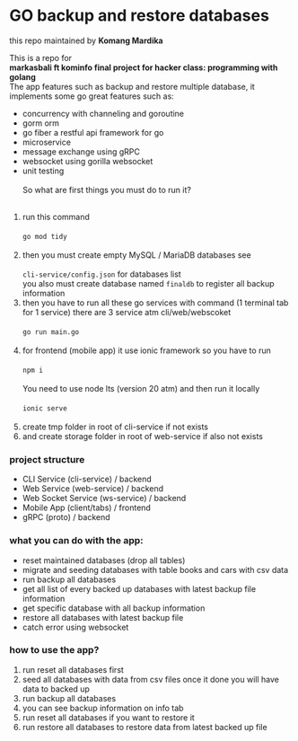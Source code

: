 # GO backup and restore databases
this repo maintained by <b>Komang Mardika</b><br>

This is a repo for <br><b>markasbali ft kominfo final project for hacker class: programming with golang</b> <br>
The app features such as backup and restore multiple database, it implements some go great features such as:
- concurrency with channeling and goroutine 
- gorm orm
- go fiber a restful api framework for go
- microservice
- message exchange using gRPC
- websocket using gorilla websocket
- unit testing
<br><br>
So what are first things you must do to run it? <br><br>
1. run this command <br><br>
<code>go mod tidy</code> <br><br>
2. then you must create empty MySQL / MariaDB databases see <br><br><code>cli-service/config.json</code> for databases list<br>
you also must create database named <code>finaldb</code> to register all backup information<br>
3. then you have to run all these go services with command (1 terminal tab for 1 service) there are 3 service atm cli/web/webscoket<br><br>
<code>go run main.go</code> <br><br>
4. for frontend (mobile app) it use ionic framework
so you have to run <br><br>
<code>npm i</code> <br><br>
You need to use node lts (version 20 atm) and then run it locally <br><br>
<code>ionic serve</code>
<br><br>
5. create tmp folder in root of cli-service if not exists<br>
6. and create storage folder in root of web-service if also not exists

### project structure
 
- CLI Service (cli-service) / backend
- Web Service (web-service) / backend
- Web Socket Service (ws-service) / backend
- Mobile App (client/tabs) / frontend
- gRPC (proto) / backend

### what you can do with the app: <br>
- reset maintained databases (drop all tables)
- migrate and seeding databases with table books and cars with csv data
- run backup all databases
- get all list of every backed up databases with latest backup file information
- get specific database with all backup information
- restore all databases with latest backup file
- catch error using websocket

### how to use the app? <br>

1. run reset all databases first
2. seed all databases with data from csv files once it done you will have data to backed up
3. run backup all databases
4. you can see backup information on info tab
5. run reset all databases if you want to restore it
6. run restore all databases to restore data from latest backed up file
